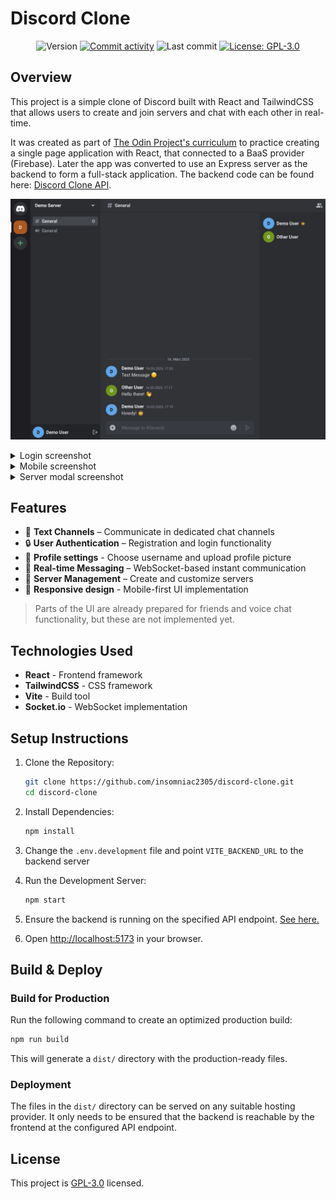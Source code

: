 # Discord Clone

<p align="center">
  <img alt="Version" src="https://img.shields.io/github/package-json/v/insomniac2305/discord-clone?color=blue&cacheSeconds=2592000" />
  <a href="https://github.com/insomniac2305/discord-clone/graphs/commit-activity" target="_blank"><img alt="Commit activity" src="https://img.shields.io/github/commit-activity/t/insomniac2305/discord-clone"></a>
  <img alt="Last commit" src="https://img.shields.io/github/last-commit/insomniac2305/discord-clone">
  <a href="https://github.com/insomniac2305/discord-clone/blob/main/LICENSE" target="_blank"><img alt="License: GPL-3.0" src="https://img.shields.io/github/license/insomniac2305/discord-clone" /></a>
</p>

## Overview

This project is a simple clone of Discord built with React and TailwindCSS that allows users to create and join servers and chat with each other in real-time.

It was created as part of [The Odin Project's curriculum](https://www.theodinproject.com/) to practice creating a single page application with React, that connected to a BaaS provider (Firebase). Later the app was converted to use an Express server as the backend to form a full-stack application. The backend code can be found here: [Discord Clone API](https://github.com/insomniac2305/discord-clone-api).

<p align="center">
  <img alt="Screenshot Chat" src="screenshot-chat.png" width="800" />
</p>

<details>
  <summary>Login screenshot</summary>
  <p align="center">
    <img alt="Screenshot Login" src="screenshot-login.png" width="1000" />
  </p>
</details>

<details>
  <summary>Mobile screenshot</summary>
  <p align="center">
    <img alt="Screenshot Mobile" src="screenshot-chat-mobile.png" width="250" />
  </p>
</details>

<details>
  <summary>Server modal screenshot</summary>
  <p align="center">
    <img alt="Screenshot Server Modal" src="screenshot-server-mobile.png" width="250" />
  </p>
</details>

## Features

- 📝 **Text Channels** – Communicate in dedicated chat channels
- 🔒 **User Authentication** – Registration and login functionality
- 👤 **Profile settings** - Choose username and upload profile picture
- 🔔 **Real-time Messaging** – WebSocket-based instant communication
- 🔧 **Server Management** – Create and customize servers
- 📱 **Responsive design** - Mobile-first UI implementation

> Parts of the UI are already prepared for friends and voice chat functionality, but these are not implemented yet.

## Technologies Used

- **React** - Frontend framework
- **TailwindCSS** - CSS framework
- **Vite** - Build tool
- **Socket.io** - WebSocket implementation

## Setup Instructions

1. Clone the Repository:

   ```sh
   git clone https://github.com/insomniac2305/discord-clone.git
   cd discord-clone
   ```

2. Install Dependencies:

   ```sh
   npm install
   ```

3. Change the `.env.development` file and point `VITE_BACKEND_URL` to the backend server

4. Run the Development Server:

   ```sh
   npm start
   ```

5. Ensure the backend is running on the specified API endpoint. [See here.](https://github.com/insomniac2305/discord-clone-api)

6. Open [http://localhost:5173](http://localhost:5173) in your browser.

## Build & Deploy

### Build for Production

Run the following command to create an optimized production build:

```sh
npm run build
```

This will generate a `dist/` directory with the production-ready files.

### Deployment

The files in the `dist/` directory can be served on any suitable hosting provider. It only needs to be ensured that the backend is reachable by the frontend at the configured API endpoint.

## License

This project is [GPL-3.0](https://github.com/insomniac2305/discord-clone/blob/main/LICENSE) licensed.
